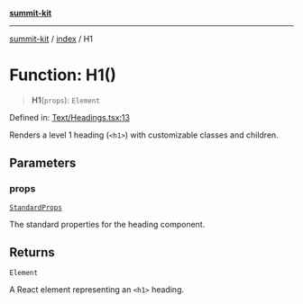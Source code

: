 [**summit-kit**](../../README.md)

***

[summit-kit](../../modules.md) / [index](../README.md) / H1

# Function: H1()

> **H1**(`props`): `Element`

Defined in: [Text/Headings.tsx:13](https://github.com/andrewgremlich/summit-kit/blob/c44779f906c26c4d645cd270b81c5a009ec18757/src/react/Text/Headings.tsx#L13)

Renders a level 1 heading (`<h1>`) with customizable classes and children.

## Parameters

### props

[`StandardProps`](../type-aliases/StandardProps.md)

The standard properties for the heading component.

## Returns

`Element`

A React element representing an `<h1>` heading.
